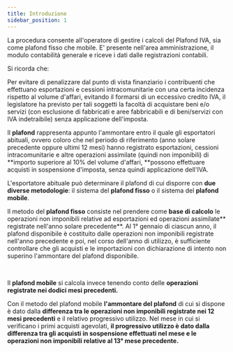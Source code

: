 ```yaml
---
title: Introduzione
sidebar_position: 1
---
```


La procedura consente all'operatore di gestire i calcoli del Plafond IVA, sia come plafond fisso che mobile. E' presente nell'area amministrazione, il modulo contabilità generale e riceve i dati dalle registrazioni contabili.

Si ricorda che:

Per evitare di penalizzare dal punto di vista finanziario i contribuenti che effettuano esportazioni e cessioni intracomunitarie con una certa incidenza rispetto al volume d'affari, evitando il formarsi di un eccessivo credito IVA, il legislatore ha previsto per tali soggetti la facoltà di acquistare beni e/o servizi (con esclusione di fabbricati e aree fabbricabili e di beni/servizi con IVA indetraibile) senza applicazione dell'imposta.

Il **plafond** rappresenta appunto l'ammontare entro il quale gli esportatori abituali, ovvero coloro che nel periodo di riferimento (anno solare precedente oppure ultimi 12 mesi) hanno registrato esportazioni, cessioni intracomunitarie e altre operazioni assimilate (quindi non imponibili) di **importo superiore al 10% del volume d'affari, **possono effettuare acquisti in sospensione d'imposta, senza quindi applicazione dell'IVA.

L'esportatore abituale può determinare il plafond di cui disporre con **due diverse metodologie**: il sistema del **plafond fisso** o il sistema del **plafond mobile**.

Il metodo del **plafond fisso** consiste nel prendere come **base di calcolo** le operazioni non imponibili relative ad esportazioni ed operazioni assimilate** registrate nell'anno solare precedente**. Al 1° gennaio di ciascun anno, il plafond disponibile è costituito dalle operazioni non imponibili registrate nell'anno precedente e poi, nel corso dell'anno di utilizzo, è sufficiente controllare che gli acquisti e le importazioni con dichiarazione di intento non superino l'ammontare del plafond disponibile.

 

Il **plafond mobile** si calcola invece tenendo conto delle **operazioni registrate nei dodici mesi precedenti.**

Con il metodo del plafond mobile **l'ammontare del plafond** di cui si dispone è dato dalla **differenza tra le operazioni non imponibili registrate nei 12 mesi precedenti** e il relativo progressivo utilizzo. Nel mese in cui si verificano i primi acquisti agevolati, **il progressivo utilizzo è dato dalla differenza tra gli acquisti in sospensione effettuati nel mese e le operazioni non imponibili relative al 13° mese precedente.**

 






